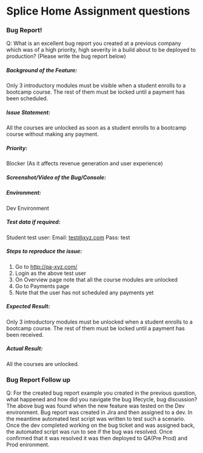 # Splice Home Assignment questions

### Bug Report!

Q: What is an excellent bug report you created at a previous company which was of a high priority, high severity in a build about to be deployed to production? (Please write the bug report below)

##### Background of the Feature: 
Only 3 introductory modules must be visible when a student enrolls to a bootcamp course. The rest of them must be locked until a payment has been scheduled.

##### Issue Statement: 
All the courses are unlocked as soon as a student enrolls to a bootcamp course without making any payment. 

##### Priority:
Blocker (As it affects revenue generation and user experience)

##### Screenshot/Video of the Bug/Console: 


##### Environment: 
Dev Environment

##### Test data if required:  
Student test user:
Email: test@xyz.com
Pass: test 

##### Steps to reproduce the issue: 

1. Go to http://qa-xyz.com/
2. Login as the above test user
3. On Overview page note that all the course modules are unlocked
4. Go to Payments page
5. Note that the user has not scheduled any payments yet

##### Expected Result: 
Only 3 introductory modules must be unlocked when a student enrolls to a bootcamp course. The rest of them must be locked until a payment has been received.

##### Actual Result: 
All the courses are unlocked.

### Bug Report Follow up

Q: For the created bug report example you created in the previous question, what happened and how did you navigate the bug lifecycle, bug discussion?
The above bug was found when the new feature was tested on the Dev environment. Bug report was created in Jira and then assigned to a dev. In the meantime automated test script was written to test such a scenario. Once the dev completed working on the bug ticket and was assigned back, the automated script was run to see if the bug was resolved. Once confirmed that it was resolved it was then deployed to QA(Pre Prod) and Prod enironment.


